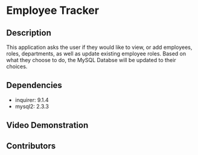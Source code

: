 # Employee Tracker

## Description
This application asks the user if they would like to view, or add employees, roles, departments, as well as update existing employee roles. Based on what they choose to do, the MySQL Databse will be updated to their choices.

## Dependencies
* inquirer: 9.1.4
* mysql2: 2.3.3

## Video Demonstration

## Contributors

